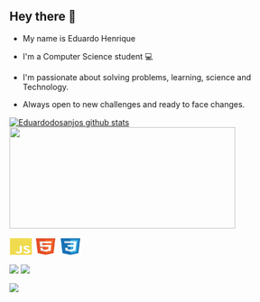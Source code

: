 <!--
### Hi there 👋
**Eduardodosanjos/Eduardodosanjos** is a ✨ _special_ ✨ repository because its `README.md` (this file) appears on your GitHub profile.

Here are some ideas to get you started:

- 🔭 I’m currently working on ...
- 🌱 I’m currently learning ...
- 👯 I’m looking to collaborate on ...
- 🤔 I’m looking for help with ...
- 💬 Ask me about ...
- 📫 How to reach me: ...
- 😄 Pronouns: ...
- ⚡ Fun fact: ...
-->

## Hey there 👋

- My name is Eduardo Henrique

- I'm a Computer Science student 💻

- I'm passionate about solving problems, learning, science and Technology.

- Always open to new challenges and ready to face changes.
 
 <a href="https://github.com/Eduardodosanjos/github-readme-stats">
  <img height="180em" width="400px" align="center" src="https://github-readme-stats.vercel.app/api?username=Eduardodosanjos&show_icons=true&include_all_commits=true&theme=material-palenight" alt="Eduardodosanjos github stats" />
</a>
</a>
<a href="https://github.com/Eduardodosanjos/github-readme-stats">
  <img height="180em" width="400px" align="center" src="https://github-readme-stats.vercel.app/api/top-langs/?username=Eduardodosanjos&layout=compact&theme=material-palenight" />
</a>
  
<div style="display: inline_block"><br>
  <img align="center" alt="Edu-Js" height="30" width="40" src="https://raw.githubusercontent.com/devicons/devicon/master/icons/javascript/javascript-plain.svg">
  <img align="center" alt="Edu-HTML" height="30" width="40" src="https://raw.githubusercontent.com/devicons/devicon/master/icons/html5/html5-original.svg">
  <img align="center" alt="Edu-CSS" height="30" width="40" src="https://raw.githubusercontent.com/devicons/devicon/master/icons/css3/css3-original.svg">
</div></br>
  
  <div>
  <a href="https://www.linkedin.com/in/eduardo-dosanjos/" target="_blank"><img src="https://img.shields.io/badge/-LinkedIn-%230077B5?style=for-the-badge&logo=linkedin&logoColor=white" target="_blank"></a>
  <a href="https://www.instagram.com/du_dosanjos/" target="_blank"><img src="https://img.shields.io/badge/-Instagram-%23E4405F?style=for-the-badge&logo=instagram&logoColor=white" target="_blank"></a>
</div>

![](https://komarev.com/ghpvc/?username=Eduardodosanjos&color=blue&style=flat)

